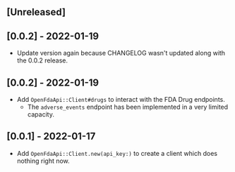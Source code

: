 ## [Unreleased]

## [0.0.2] - 2022-01-19
- Update version again because CHANGELOG wasn't updated along with the 0.0.2 release.

## [0.0.2] - 2022-01-19

- Add `OpenFdaApi::Client#drugs` to interact with the FDA Drug endpoints.
  - The `adverse_events` endpoint has been implemented in a very limited capacity.

## [0.0.1] - 2022-01-17

- Add `OpenFdaApi::Client.new(api_key:)` to create a client which does nothing right now.
